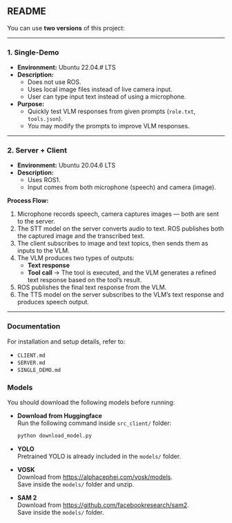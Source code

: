 ## README

You can use **two versions** of this project:

---

### 1. Single-Demo
- **Environment:** Ubuntu 22.04.# LTS  
- **Description:**  
  - Does not use ROS.  
  - Uses local image files instead of live camera input.  
  - User can type input text instead of using a microphone.  
- **Purpose:**  
  - Quickly test VLM responses from given prompts (`role.txt`, `tools.json`).  
  - You may modify the prompts to improve VLM responses.  

---

### 2. Server + Client
- **Environment:** Ubuntu 20.04.6 LTS  
- **Description:**  
  - Uses ROS1.  
  - Input comes from both microphone (speech) and camera (image).  

**Process Flow:**  
1. Microphone records speech, camera captures images — both are sent to the server.  
2. The STT model on the server converts audio to text. ROS publishes both the captured image and the transcribed text.  
3. The client subscribes to image and text topics, then sends them as inputs to the VLM.  
4. The VLM produces two types of outputs:  
   - **Text response**  
   - **Tool call** → The tool is executed, and the VLM generates a refined text response based on the tool’s result.  
5. ROS publishes the final text response from the VLM.  
6. The TTS model on the server subscribes to the VLM’s text response and produces speech output.  

---

### Documentation
For installation and setup details, refer to:  
- `CLIENT.md`  
- `SERVER.md`  
- `SINGLE_DEMO.md`  

### Models

You should download the following models before running:

- **Download from Huggingface**  
  Run the following command inside `src_client/` folder:  
  ```bash
  python download_model.py
  ```
- **YOLO**  
  Pretrained YOLO is already included in the `models/` folder.

- **VOSK**  
  Download from https://alphacephei.com/vosk/models.  
  Save inside the `models/` folder and unzip.

- **SAM 2**  
  Download from https://github.com/facebookresearch/sam2.  
  Save inside the `models/` folder.
